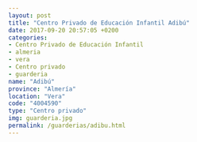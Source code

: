 ```yaml
---
layout: post
title: "Centro Privado de Educación Infantil Adibú"
date: 2017-09-20 20:57:05 +0200
categories:
- Centro Privado de Educación Infantil
- almeria
- vera
- Centro privado
- guarderia
name: "Adibú"
province: "Almería"
location: "Vera"
code: "4004590"
type: "Centro privado"
img: guarderia.jpg
permalink: /guarderias/adibu.html
---
```

